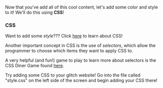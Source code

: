 Now that you've add all of this cool content, let's add some color and style to it! We'll do this using **CSS**!

<h3>CSS</h3>
Want to add some <i>style</i>??? Click <a href="./introtocss/index.html" target="_blank" >here</a> to learn about CSS!<br>

Another important concept in CSS is the use of *selectors*, which allow the programmer to choose which items they want to apply CSS to. 

A very helpful (and fun!) game to play to learn more about selectors is the CSS Diner Game found [here](https://flukeout.github.io/).

Try adding some CSS to your glitch website! Go into the file called "style.css" on the left side of the screen and begin adding your CSS there!
